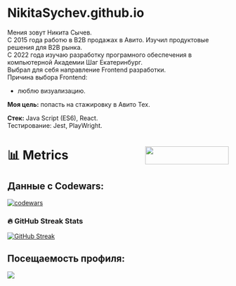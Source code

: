# NikitaSychev.github.io

Мения зовут Никита Сычев.<br>
С 2015 года работю в B2B продажах в Авито. Изучил продуктовые решения для B2B рынка.<br>
C 2022 года изучаю разработку програмного обеспечения в компьютерной Академии Шаг Екатеринбург.<br>
Выбрал для себя направление Frontend разработки.<br>
Причина выбора Frontend:<br>
- люблю визуализацию.<br>


<b>Моя цель:</b> попасть на стажировку в Авито Тех.

<b>Стек:</b> Java Script (ES6), React.<br>
Тестирование: Jest, PlayWright.<br>

# 📊 Metrics [<img src="https://api.producthunt.com/widgets/embed-image/v1/featured.svg?post_id=280144&theme=dark" alt="" align="right" width="190" height="41">](https://www.producthunt.com/posts/github-metrics?utm_source=badge-featured&utm_medium=badge&utm_source=badge-github-metrics)


## Данные с Codewars:
[![codewars](https://www.codewars.com/users/NikitaSyhev/badges/large)](https://www.codewars.com/users/NikitaSyhev)   

### 🔥 GitHub Streak Stats
[![GitHub Streak](https://github-readme-streak-stats.herokuapp.com/?user=anuraghazra&theme=dark)](https://git.io/streak-stats)
## Посещаемость профиля:
![](https://komarev.com/ghpvc/?username=your-github-NikitaSyhev&color=green)

